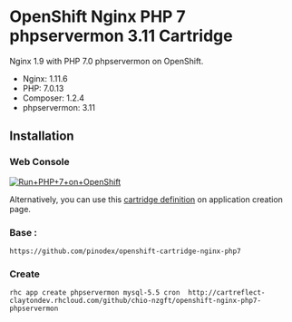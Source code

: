# OpenShift Nginx PHP 7 phpservermon 3.11 Cartridge
Nginx 1.9 with PHP 7.0 phpservermon  on OpenShift.

* Nginx: 1.11.6
* PHP: 7.0.13
* Composer: 1.2.4
* phpservermon: 3.11

## Installation

### Web Console
<a href="https://openshift.redhat.com/app/console/application_type/custom?cartridges%5B%5D=http://cartreflect-claytondev.rhcloud.com/github/pinodex/openshift-cartridge-nginx-php7&amp;name=php"><img alt="Run+PHP+7+on+OpenShift" src="https://launch-shifter.rhcloud.com/launch/light/Run%20PHP%207%20on.svg" /></a>

Alternatively, you can use this [cartridge definition](http://cartreflect-claytondev.rhcloud.com/github/pinodex/openshift-cartridge-nginx-php7) on application creation page.


### Base : 
```
https://github.com/pinodex/openshift-cartridge-nginx-php7
```

### Create 
```
rhc app create phpservermon mysql-5.5 cron  http://cartreflect-claytondev.rhcloud.com/github/chio-nzgft/openshift-nginx-php7-phpservermon
```
